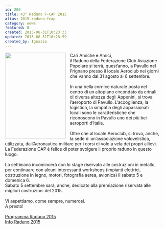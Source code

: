 ```yaml
---
id: 200
title: 43° Raduno F-CAP 2015
alias: 2015-raduno-fcap
category: news
featured: 0
created: 2015-08-31T10:23:33
updated: 2015-08-31T10:28:59
created_by: Ignazio
---
```

<p>
 <a href="http://www.federazionecap.it/new/184" target="_blank">
  <img border="0" height="280" src="http://www.federazionecap.it/new/images/site/2015-raduno-locandina-it-s.jpg" style="float: left; margin-right: 1em;" width="198"/>
 </a>
</p>
<p>
 Cari Amiche e Amici,
 <br/>
 il Raduno della Federazione Club Aviazione Popolare si terrà, quest’anno, a Pavullo nel Frignano presso il locale Aeroclub nei giorni che vanno dal 31 agosto al 6 settembre.
 <br/>
 <br/>
 In una bella cornice naturale posta nel centro di un altopiano circondato da crinali di diversa altezza degli Appenini, si trova l’aeroporto di Pavullo. L’accoglienza, la logistica, la simpatia degli appassionati locali sono le caratteristiche che riconoscono in Pavullo uno dei più bei aeroporti d’Italia.
 <br/>
 <br/>
 Oltre che al locale Aeroclub, si trova, anche, la sede di un’associazione volovelistica, utilizzata, dall’Aeronautica militare per i corsi di volo a vela dei propri allievi. La Federazione CAP è felice di poter svolgere il proprio raduno in questo luogo.
 <br/>
 <br/>
 La settimana incomincerà con lo stage riservato alle costruzioni in metallo, per continuare con alcuni interessanti workshops (impianti elettrici, costruzione in legno, motori, fotografia aerea, avionica) il sabato 5 e domenica 6.
 <br/>
 Sabato 5 settembre sarà, anche, dedicato alla premiazione riservata alle migliori costruzioni del 2015.
 <br/>
 <br/>
 Vi aspettiamo, come sempre, numerosi.
 <br/>
 A presto!
 <br/>
 <br/>
 <a href="http://www.federazionecap.it/new/images/site/2015-programma-raduno-fcap.pdf">
  Programma Raduno 2015
 </a>
 <br/>
 <a href="http://www.federazionecap.it/new/raduno-fcap-2015">
  Info Raduno 2015
 </a>
</p>
